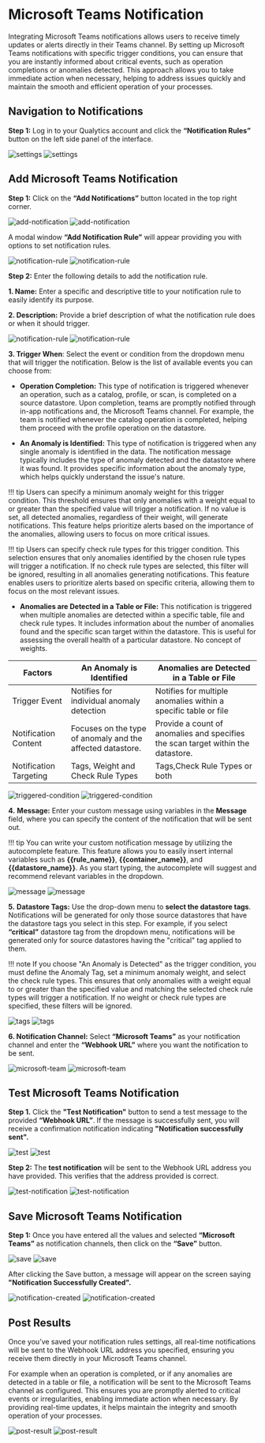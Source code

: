 #  Microsoft Teams Notification

Integrating Microsoft Teams notifications allows users to receive timely updates or alerts directly in their Teams channel. By setting up Microsoft Teams notifications with specific trigger conditions, you can ensure that you are instantly informed about critical events, such as operation completions or anomalies detected. This approach allows you to take immediate action when necessary, helping to address issues quickly and maintain the smooth and efficient operation of your processes.

## Navigation to Notifications

**Step 1:** Log in to your Qualytics account and click the **“Notification Rules”** button on the left side panel of the interface. 

![settings](../../assets/notifications/services/microsoft-teams/notification-rule-light-1.png#only-light)
![settings](../../assets/notifications/services/microsoft-teams/notification-rule-dark-1.png#only-dark)

## **Add Microsoft Teams Notification**

**Step 1:** Click on the **“Add Notifications”** button located in the top right corner.

![add-notification](../../assets/notifications/services/microsoft-teams/add-notification-light-3.png#only-light)
![add-notification](../../assets/notifications/services/microsoft-teams/add-notification-dark-3.png#only-dark)

A modal window **“Add Notification Rule”** will appear providing you with options to set notification rules. 

![notification-rule](../../assets/notifications/services/microsoft-teams/notification-rule-light-4.png#only-light)
![notification-rule](../../assets/notifications/services/microsoft-teams/notification-rule-dark-4.png#only-dark)

**Step 2:** Enter the following details to add the notification rule.

**1. Name:** Enter a specific and descriptive title to your notification rule to easily identify its purpose.

**2. Description:** Provide a brief description of what the notification rule does or when it should trigger.

![notification-rule](../../assets/notifications/services/microsoft-teams/notification-rule-light-44.png#only-light)
![notification-rule](../../assets/notifications/services/microsoft-teams/notification-rule-dark-44.png#only-dark)

**3. Trigger When**: Select the event or condition from the dropdown menu that will trigger the notification. Below is the list of available events you can choose from:

- **Operation Completion:** This type of notification is triggered whenever an operation, such as a catalog, profile, or scan, is completed on a source datastore. Upon completion, teams are promptly notified through in-app notifications and, the Microsoft Teams channel. For example, the team is notified whenever the catalog operation is completed, helping them proceed with the profile operation on the datastore. 

- **An Anomaly is Identified:** This type of notification is triggered when any single anomaly is identified in the data. The notification message typically includes the type of anomaly detected and the datastore where it was found. It provides specific information about the anomaly type, which helps quickly understand the issue's nature.

                       
!!! tip
    Users can specify a minimum anomaly weight for this trigger condition. This threshold ensures that only anomalies with a weight equal to or greater than the specified value will trigger a notification. If no value is set, all detected anomalies, regardless of their weight, will generate notifications. This feature helps prioritize alerts based on the importance of the anomalies, allowing users to focus on more critical issues.

!!! tip
    Users can specify check rule types for this trigger condition. This selection ensures that only anomalies identified by the chosen rule types will trigger a notification. If no check rule types are selected, this filter will be ignored, resulting in all anomalies generating notifications. This feature enables users to prioritize alerts based on specific criteria, allowing them to focus on the most relevant issues.

- **Anomalies are Detected in a Table or File:** This notification is triggered when multiple anomalies are detected within a specific table, file and check rule types. It includes information about the number of anomalies found and the specific scan target within the datastore. This is useful for assessing the overall health of a particular datastore. No concept of weights. 

| Factors | An Anomaly is Identified | Anomalies are Detected in a Table or File |
|---------|--------|--------|
| Trigger Event | Notifies for individual anomaly detection | Notifies for multiple anomalies within a specific table or file |
| Notification Content | Focuses on the type of anomaly and the affected datastore. | Provide a count of anomalies and specifies the scan target within the datastore. |
| Notification Targeting  | Tags, Weight and Check Rule Types  | Tags,Check Rule Types or both  |

![triggered-condition](../../assets/notifications/services/microsoft-teams/triggered-condition-light-5.png#only-light)
![triggered-condition](../../assets/notifications/services/microsoft-teams/triggered-condition-dark-5.png#only-dark)

**4.** **Message:** Enter your custom message using variables in the **Message** field, where you can specify the content of the notification that will be sent out. 

!!! tip
    You can write your custom notification message by utilizing the autocomplete feature. This feature allows you to easily insert internal variables such as **{{rule_name}}**, **{{container_name}}**, and **{{datastore_name}}**. As you start typing, the autocomplete will suggest and recommend relevant variables in the dropdown.

![message](../../assets/notifications/services/microsoft-teams/message-light-6.png#only-light)
![message](../../assets/notifications/services/microsoft-teams/message-dark-6.png#only-dark)

**5.** **Datastore Tags:** Use the drop-down menu to **select the datastore tags**. Notifications will be generated for only those source datastores that have the datastore tags you select in this step. For example, if you select **“critical”** datastore tag from the dropdown menu, notifications will be generated only for source datastores having the "critical" tag applied to them. 

!!! note
    If you choose "An Anomaly is Detected" as the trigger condition, you must define the Anomaly Tag, set a minimum anomaly weight, and select the check rule types. This ensures that only anomalies with a weight equal to or greater than the specified value and matching the selected check rule types will trigger a notification. If no weight or check rule types are specified, these filters will be ignored.
    
![tags](../../assets/notifications/services/microsoft-teams/tags-light-7.png#only-light)
![tags](../../assets/notifications/services/microsoft-teams/tags-dark-7.png#only-dark)

**6. Notification Channel:** Select **“Microsoft Teams”** as your notification channel and enter the **“Webhook URL”** where you want the notification to be sent.

![microsoft-team](../../assets/notifications/services/microsoft-teams/microsoft-team-light-8.png#only-light)
![microsoft-team](../../assets/notifications/services/microsoft-teams/microsoft-team-dark-8.png#only-dark)

## Test Microsoft Teams Notification

**Step 1.** Click the **"Test Notification"** button to send a test message to the provided **“Webhook URL”**. If the message is successfully sent, you will receive a confirmation notification indicating **"Notification successfully sent".**

![test](../../assets/notifications/services/microsoft-teams/test-light-9.png#only-light)
![test](../../assets/notifications/services/microsoft-teams/test-dark-9.png#only-dark)

**Step 2:** The **test notification** will be sent to the Webhook URL address you have provided. This verifies that the address provided is correct.

![test-notification](../../assets/notifications/services/microsoft-teams/test-notification-10.png#only-light)
![test-notification](../../assets/notifications/services/microsoft-teams/test-notification-10.png#only-dark)

## **Save Microsoft Teams Notification**

**Step 1:** Once you have entered all the values and selected **“Microsoft Teams”** as notification channels, then click on the **“Save”** button.

![save](../../assets/notifications/services/microsoft-teams/save-light-11.png#only-light)
![save](../../assets/notifications/services/microsoft-teams/save-dark-11.png#only-dark)

After clicking the Save button, a message will appear on the screen saying **"Notification Successfully Created".**

![notification-created](../../assets/notifications/services/microsoft-teams/notification-created-light-12.png#only-light)
![notification-created](../../assets/notifications/services/microsoft-teams/notification-created-dark-12.png#only-dark)

## Post Results

Once you’ve saved your notification rules settings, all real-time notifications will be sent to the Webhook URL address you specified, ensuring you receive them directly in your Microsoft Teams channel.

For example when an operation is completed, or if any anomalies are detected in a table or file, a notification will be sent to the Microsoft Teams channel as configured. This ensures you are promptly alerted to critical events or irregularities, enabling immediate action when necessary. By providing real-time updates, it helps maintain the integrity and smooth operation of your processes.

![post-result](../../assets/notifications/services/microsoft-teams/post-result-13.png#only-light)
![post-result](../../assets/notifications/services/microsoft-teams/post-result-13.png#only-dark)
